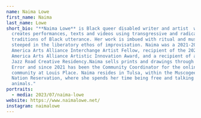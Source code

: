 ```yaml
---
name: Naima Lowe
first_name: Naima
last_name: Lowe
short_bio: "**Naima Lowe** is Black queer disabled writer and artist  who
  creates performances, texts and videos using transgressive and radical
  traditions of Black utterance. Her work is imbued with ritual and music;
  steeped in the liberatory ethos of improvisation. Naima was a 2021-2022 Mid
  America Arts Alliance Interchange Artist Fellow, recipient of the 2022-23 Mid
  America Arts Alliance Artistic Innovation Award, and a recipient of a 2022
  Jazz Road Creative Residency.Naima sells prints and drawings through Trial and
  Error and since 2021 has been the Community Coordinator for the online writing
  community at Louis Place. Naima resides in Tulsa, within the Muscogee Creek
  Nation Reservation, where she spends her time being free and talking to
  animals."
portraits:
  - media: 2023/07/naima-lowe
website: https://www.naimalowe.net/
instagram: naimalowe
---
```

